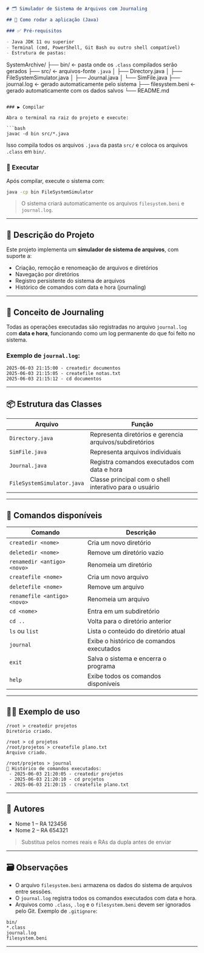```markdown
# 🗂️ Simulador de Sistema de Arquivos com Journaling

## 🔧 Como rodar a aplicação (Java)

### ✅ Pré-requisitos

- Java JDK 11 ou superior
- Terminal (cmd, PowerShell, Git Bash ou outro shell compatível)
- Estrutura de pastas:

```

SystemArchive/
├── bin/                 ← pasta onde os `.class` compilados serão gerados
├── src/                 ← arquivos-fonte `.java`
│   ├── Directory.java
│   ├── FileSystemSimulator.java
│   ├── Journal.java
│   └── SimFile.java
├── journal.log          ← gerado automaticamente pelo sistema
├── filesystem.beni      ← gerado automaticamente com os dados salvos
└── README.md

````

### ▶️ Compilar

Abra o terminal na raiz do projeto e execute:

```bash
javac -d bin src/*.java
````

Isso compila todos os arquivos `.java` da pasta `src/` e coloca os arquivos `.class` em `bin/`.

### 🚀 Executar

Após compilar, execute o sistema com:

```bash
java -cp bin FileSystemSimulator
```

> O sistema criará automaticamente os arquivos `filesystem.beni` e `journal.log`.

---

## 📘 Descrição do Projeto

Este projeto implementa um **simulador de sistema de arquivos**, com suporte a:

* Criação, remoção e renomeação de arquivos e diretórios
* Navegação por diretórios
* Registro persistente do sistema de arquivos
* Histórico de comandos com data e hora (journaling)

---

## 🧠 Conceito de Journaling

Todas as operações executadas são registradas no arquivo `journal.log` com **data e hora**, funcionando como um log permanente do que foi feito no sistema.

### Exemplo de `journal.log`:

```
2025-06-03 21:15:00 - createdir documentos
2025-06-03 21:15:05 - createfile notas.txt
2025-06-03 21:15:12 - cd documentos
```

---

## 📦 Estrutura das Classes

| Arquivo                    | Função                                                  |
| -------------------------- | ------------------------------------------------------- |
| `Directory.java`           | Representa diretórios e gerencia arquivos/subdiretórios |
| `SimFile.java`             | Representa arquivos individuais                         |
| `Journal.java`             | Registra comandos executados com data e hora            |
| `FileSystemSimulator.java` | Classe principal com o shell interativo para o usuário  |

---

## 💬 Comandos disponíveis

| Comando                      | Descrição                                |
| ---------------------------- | ---------------------------------------- |
| `createdir <nome>`           | Cria um novo diretório                   |
| `deletedir <nome>`           | Remove um diretório vazio                |
| `renamedir <antigo> <novo>`  | Renomeia um diretório                    |
| `createfile <nome>`          | Cria um novo arquivo                     |
| `deletefile <nome>`          | Remove um arquivo                        |
| `renamefile <antigo> <novo>` | Renomeia um arquivo                      |
| `cd <nome>`                  | Entra em um subdiretório                 |
| `cd ..`                      | Volta para o diretório anterior          |
| `ls` ou `list`               | Lista o conteúdo do diretório atual      |
| `journal`                    | Exibe o histórico de comandos executados |
| `exit`                       | Salva o sistema e encerra o programa     |
| `help`                       | Exibe todos os comandos disponíveis      |

---

## 👨‍💻 Exemplo de uso

```
/root > createdir projetos
Diretório criado.

/root > cd projetos
/root/projetos > createfile plano.txt
Arquivo criado.

/root/projetos > journal
📓 Histórico de comandos executados:
 - 2025-06-03 21:20:05 - createdir projetos
 - 2025-06-03 21:20:10 - cd projetos
 - 2025-06-03 21:20:15 - createfile plano.txt
```

---

## 📝 Autores

* Nome 1 – RA 123456
* Nome 2 – RA 654321

> Substitua pelos nomes reais e RAs da dupla antes de enviar

---

## 🗃️ Observações

* O arquivo `filesystem.beni` armazena os dados do sistema de arquivos entre sessões.
* O `journal.log` registra todos os comandos executados com data e hora.
* Arquivos como `.class`, `.log` e o `filesystem.beni` devem ser ignorados pelo Git. Exemplo de `.gitignore`:

```gitignore
bin/
*.class
journal.log
filesystem.beni
```

---
